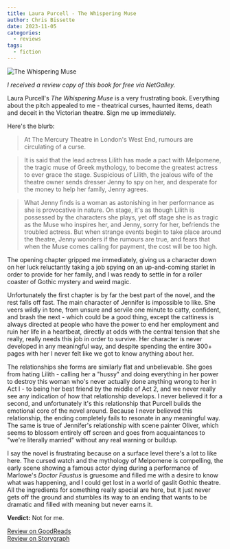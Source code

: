 ```yaml
---
title: Laura Purcell - The Whispering Muse
author: Chris Bissette
date: 2023-11-05
categories:
  - reviews
tags:
  - fiction
---
```


![The Whispering Muse](/images/_whisperingmuse.jpg)

*I received a review copy of this book for free via NetGalley.*

Laura Purcell's *The Whispering Muse* is a very frustrating book. Everything about the pitch appealed to me - theatrical curses, haunted items, death and deceit in the Victorian theatre. Sign me up immediately. 

Here's the blurb:

> At The Mercury Theatre in London's West End, rumours are circulating of a curse.

> It is said that the lead actress Lilith has made a pact with Melpomene, the tragic muse of Greek mythology, to become the greatest actress to ever grace the stage. Suspicious of Lilith, the jealous wife of the theatre owner sends dresser Jenny to spy on her, and desperate for the money to help her family, Jenny agrees.

> What Jenny finds is a woman as astonishing in her performance as she is provocative in nature. On stage, it's as though Lilith is possessed by the characters she plays, yet off stage she is as tragic as the Muse who inspires her, and Jenny, sorry for her, befriends the troubled actress. But when strange events begin to take place around the theatre, Jenny wonders if the rumours are true, and fears that when the Muse comes calling for payment, the cost will be too high. 

The opening chapter gripped me immediately, giving us a character down on her luck reluctantly taking a job spying on an up-and-coming starlet in order to provide for her family, and I was ready to settle in for a roller coaster of Gothic mystery and weird magic.


Unfortunately the first chapter is by far the best part of the novel, and the rest falls off fast. The main character of Jennifer is impossible to like. She veers wildly in tone, from unsure and servile one minute to catty, confident, and brash the next - which could be a good thing, except the cattiness is always directed at people who have the power to end her employment and ruin her life in a heartbeat, directly at odds with the central tension that she really, really needs this job in order to survive. Her character is never developed in any meaningful way, and despite spending the entire 300+ pages with her I never felt like we got to know anything about her.

The relationships she forms are similarly flat and unbelievable. She goes from hating Lilith - calling her a "hussy" and doing everything in her power to destroy this woman who's never actually done anything wrong to her in Act I - to being her best friend by the middle of Act 2, and we never really see any indication of how that relationship develops. I never believed it for a second, and unfortunately it's this relationship that Purcell builds the emotional core of the novel around. Because I never believed this relationship, the ending completely fails to resonate in any meaningful way. The same is true of Jennifer's relationship with scene painter Oliver, which seems to blossom entirely off screen and goes from acquaintances to "we're literally married" without any real warning or buildup.

I say the novel is frustrating because on a surface level there's a lot to like here. The cursed watch and the mythology of Melpomene is compelling, the early scene showing a famous actor dying during a performance of Marlowe's *Doctor Faustus* is gruesome and filled me with a desire to know what was happening, and I could get lost in a world of gaslit Gothic theatre. All the ingredients for something really special are here, but it just never gets off the ground and stumbles its way to an ending that wants to be dramatic and filled with meaning but never earns it.

**Verdict:** Not for me.

[Review on GoodReads](https://www.goodreads.com/review/show/5942407553#)  
[Review on Storygraph](https://app.thestorygraph.com/reviews/66f05cc5-edc7-4cc7-9871-d82c21e23c92)